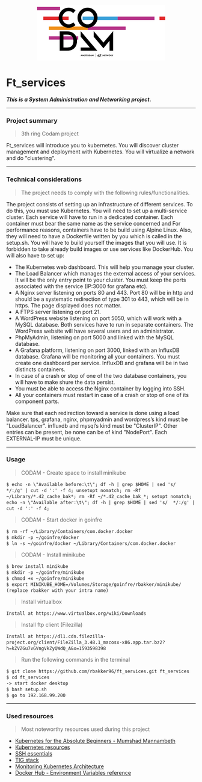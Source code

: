 <p align="center">
  <img src="https://github.com/rbakker96/images/blob/master/codam_logo.png">
</p>

# Ft_services 
***This is a System Administration and Networking project.***

---

### Project summary
> 3th ring Codam project

Ft_services will introduce you to kubernetes. You will discover cluster management and deployment with Kubernetes. You will virtualize a network and do "clustering".

---

### Technical considerations
> The project needs to comply with the following rules/functionalities.

The project consists of setting up an infrastructure of different services. To do this, you must use Kubernetes. You will need to set up a multi-service cluster. Each service will have to run in a dedicated container. Each container must bear the same name as the service concerned and For performance reasons, containers have to be build using Alpine Linux. Also, they will need to have a Dockerfile written by you which is called in the setup.sh. You will have to build yourself the images that you will use. It is forbidden to take already build images or use services like DockerHub.
You will also have to set up:
- The Kubernetes web dashboard. This will help you manage your cluster.
- The Load Balancer which manages the external access of your services. It will be the only entry point to your cluster. You must keep the ports associated with the service (IP:3000 for grafana etc).
- A Nginx server listening on ports 80 and 443. Port 80 will be in http and should be a systematic redirection of type 301 to 443, which will be in https. The page displayed does not matter.
- A FTPS server listening on port 21.
- A WordPress website listening on port 5050, which will work with a MySQL database. Both services have to run in separate containers. The WordPress website will have several users and an administrator.
- PhpMyAdmin, listening on port 5000 and linked with the MySQL database.
- A Grafana platform, listening on port 3000, linked with an InfluxDB database. Grafana will be monitoring all your containers. You must create one dashboard per service. InfluxDB and grafana will be in two distincts containers.
- In case of a crash or stop of one of the two database containers, you will have to make shure the data persist.
- You must be able to access the Nginx container by logging into SSH.
- All your containers must restart in case of a crash or stop of one of its component parts.

Make sure that each redirection toward a service is done using a load balancer. tps, grafana, nginx, phpmyadmin and wordpress’s kind must be "LoadBalancer". influxdb and mysql’s kind must be "ClusterIP". Other entries can be present, be none can be of kind "NodePort". Each EXTERNAL-IP must be unique.

---

### Usage

> CODAM - Create space to install minikube 

```shell
$ echo -n \"Available before:\t\"; df -h | grep $HOME | sed 's/  */:/g' | cut -d ':' -f 4; unsetopt nomatch; rm -Rf ~/Library/*.42_cache_bak*; rm -Rf ~/*.42_cache_bak_*; setopt nomatch; echo -n \"Available after:\t\"; df -h | grep $HOME | sed 's/  */:/g' | cut -d ':' -f 4;
```

> CODAM - Start docker in goinfre

```shell
$ rm -rf ~/Library/Containers/com.docker.docker
$ mkdir -p ~/goinfre/docker
$ ln -s ~/goinfre/docker ~/Library/Containers/com.docker.docker
```

> CODAM - Install minikube

```shell
$ brew install minikube
$ mkdir -p ~/goinfre/minikube
$ chmod +x ~/goinfre/minikube
$ export MINIKUBE_HOME=/Volumes/Storage/goinfre/rbakker/minikube/ (replace rbakker with your intra name)
```

> Install virtualbox

```shell
Install at https://www.virtualbox.org/wiki/Downloads
```

> Install ftp client (Filezilla)

```shell
Install at https://dl1.cdn.filezilla-project.org/client/FileZilla_3.48.1_macosx-x86.app.tar.bz2?h=kZVZGu7vGVngVkZyQWdQ_A&x=1593598398
```

> Run the following commands in the terminal

```shell
$ git clone https://github.com/rbakker96/ft_services.git ft_services
$ cd ft_services
-> start docker desktop
$ bash setup.sh
$ go to 192.168.99.200
```

---

### Used resources
> Most noteworthy resources used during this project

- <a href="https://www.udemy.com/course/learn-kubernetes/" target="_blank">Kubernetes for the Absolute Beginners - Mumshad Mannambeth</a>
- <a href="https://kubernetes.io/" target="_blank">Kubernetes resources</a>
- <a href="https://www.digitalocean.com/community/tutorials/ssh-essentials-working-with-ssh-servers-clients-and-keys" target="_blank">SSH essentials</a>
- <a href="https://blog.gojekengineering.com/diy-set-up-telegraf-influxdb-grafana-on-kubernetes-d55e32f8ce48" target="_blank">TIG stack</a>
- <a href="https://dzone.com/articles/monitoring-kubernetes-architecture" target="_blank">Monitoring Kubernetes Architecture</a>
- <a href="https://hub.docker.com/" target="_blank">Docker Hub - Environment Variables reference</a>

